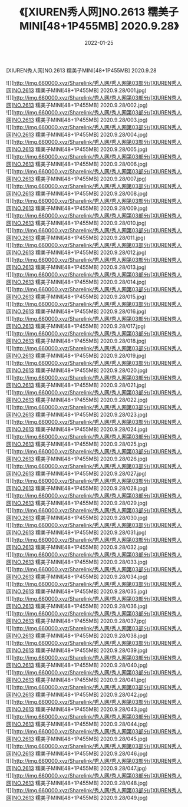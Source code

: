﻿---
layout: post
title:  《[XIUREN秀人网]NO.2613 糯美子MINI[48+1P455MB] 2020.9.28》
date:   2022-01-25
img: http://img.660000.xyz/Sharelink/秀人网/秀人网第03部分/[XIUREN秀人网]NO.2613 糯美子MINI[48+1P455MB] 2020.9.28/000.jpg
categories: [美女, 清纯, 唯美]
---

[XIUREN秀人网]NO.2613 糯美子MINI[48+1P455MB] 2020.9.28

 ![](http://img.660000.xyz/Sharelink/秀人网/秀人网第03部分/[XIUREN秀人网]NO.2613 糯美子MINI[48+1P455MB] 2020.9.28/001.jpg) <br>![](http://img.660000.xyz/Sharelink/秀人网/秀人网第03部分/[XIUREN秀人网]NO.2613 糯美子MINI[48+1P455MB] 2020.9.28/002.jpg) <br>![](http://img.660000.xyz/Sharelink/秀人网/秀人网第03部分/[XIUREN秀人网]NO.2613 糯美子MINI[48+1P455MB] 2020.9.28/003.jpg) <br>![](http://img.660000.xyz/Sharelink/秀人网/秀人网第03部分/[XIUREN秀人网]NO.2613 糯美子MINI[48+1P455MB] 2020.9.28/004.jpg) <br>![](http://img.660000.xyz/Sharelink/秀人网/秀人网第03部分/[XIUREN秀人网]NO.2613 糯美子MINI[48+1P455MB] 2020.9.28/005.jpg) <br>![](http://img.660000.xyz/Sharelink/秀人网/秀人网第03部分/[XIUREN秀人网]NO.2613 糯美子MINI[48+1P455MB] 2020.9.28/006.jpg) <br>![](http://img.660000.xyz/Sharelink/秀人网/秀人网第03部分/[XIUREN秀人网]NO.2613 糯美子MINI[48+1P455MB] 2020.9.28/007.jpg) <br>![](http://img.660000.xyz/Sharelink/秀人网/秀人网第03部分/[XIUREN秀人网]NO.2613 糯美子MINI[48+1P455MB] 2020.9.28/008.jpg) <br>![](http://img.660000.xyz/Sharelink/秀人网/秀人网第03部分/[XIUREN秀人网]NO.2613 糯美子MINI[48+1P455MB] 2020.9.28/009.jpg) <br>![](http://img.660000.xyz/Sharelink/秀人网/秀人网第03部分/[XIUREN秀人网]NO.2613 糯美子MINI[48+1P455MB] 2020.9.28/010.jpg) <br>![](http://img.660000.xyz/Sharelink/秀人网/秀人网第03部分/[XIUREN秀人网]NO.2613 糯美子MINI[48+1P455MB] 2020.9.28/011.jpg) <br>![](http://img.660000.xyz/Sharelink/秀人网/秀人网第03部分/[XIUREN秀人网]NO.2613 糯美子MINI[48+1P455MB] 2020.9.28/012.jpg) <br>![](http://img.660000.xyz/Sharelink/秀人网/秀人网第03部分/[XIUREN秀人网]NO.2613 糯美子MINI[48+1P455MB] 2020.9.28/013.jpg) <br>![](http://img.660000.xyz/Sharelink/秀人网/秀人网第03部分/[XIUREN秀人网]NO.2613 糯美子MINI[48+1P455MB] 2020.9.28/014.jpg) <br>![](http://img.660000.xyz/Sharelink/秀人网/秀人网第03部分/[XIUREN秀人网]NO.2613 糯美子MINI[48+1P455MB] 2020.9.28/015.jpg) <br>![](http://img.660000.xyz/Sharelink/秀人网/秀人网第03部分/[XIUREN秀人网]NO.2613 糯美子MINI[48+1P455MB] 2020.9.28/016.jpg) <br>![](http://img.660000.xyz/Sharelink/秀人网/秀人网第03部分/[XIUREN秀人网]NO.2613 糯美子MINI[48+1P455MB] 2020.9.28/017.jpg) <br>![](http://img.660000.xyz/Sharelink/秀人网/秀人网第03部分/[XIUREN秀人网]NO.2613 糯美子MINI[48+1P455MB] 2020.9.28/018.jpg) <br>![](http://img.660000.xyz/Sharelink/秀人网/秀人网第03部分/[XIUREN秀人网]NO.2613 糯美子MINI[48+1P455MB] 2020.9.28/019.jpg) <br>![](http://img.660000.xyz/Sharelink/秀人网/秀人网第03部分/[XIUREN秀人网]NO.2613 糯美子MINI[48+1P455MB] 2020.9.28/020.jpg) <br>![](http://img.660000.xyz/Sharelink/秀人网/秀人网第03部分/[XIUREN秀人网]NO.2613 糯美子MINI[48+1P455MB] 2020.9.28/021.jpg) <br>![](http://img.660000.xyz/Sharelink/秀人网/秀人网第03部分/[XIUREN秀人网]NO.2613 糯美子MINI[48+1P455MB] 2020.9.28/022.jpg) <br>![](http://img.660000.xyz/Sharelink/秀人网/秀人网第03部分/[XIUREN秀人网]NO.2613 糯美子MINI[48+1P455MB] 2020.9.28/023.jpg) <br>![](http://img.660000.xyz/Sharelink/秀人网/秀人网第03部分/[XIUREN秀人网]NO.2613 糯美子MINI[48+1P455MB] 2020.9.28/024.jpg) <br>![](http://img.660000.xyz/Sharelink/秀人网/秀人网第03部分/[XIUREN秀人网]NO.2613 糯美子MINI[48+1P455MB] 2020.9.28/025.jpg) <br>![](http://img.660000.xyz/Sharelink/秀人网/秀人网第03部分/[XIUREN秀人网]NO.2613 糯美子MINI[48+1P455MB] 2020.9.28/026.jpg) <br>![](http://img.660000.xyz/Sharelink/秀人网/秀人网第03部分/[XIUREN秀人网]NO.2613 糯美子MINI[48+1P455MB] 2020.9.28/027.jpg) <br>![](http://img.660000.xyz/Sharelink/秀人网/秀人网第03部分/[XIUREN秀人网]NO.2613 糯美子MINI[48+1P455MB] 2020.9.28/028.jpg) <br>![](http://img.660000.xyz/Sharelink/秀人网/秀人网第03部分/[XIUREN秀人网]NO.2613 糯美子MINI[48+1P455MB] 2020.9.28/029.jpg) <br>![](http://img.660000.xyz/Sharelink/秀人网/秀人网第03部分/[XIUREN秀人网]NO.2613 糯美子MINI[48+1P455MB] 2020.9.28/030.jpg) <br>![](http://img.660000.xyz/Sharelink/秀人网/秀人网第03部分/[XIUREN秀人网]NO.2613 糯美子MINI[48+1P455MB] 2020.9.28/031.jpg) <br>![](http://img.660000.xyz/Sharelink/秀人网/秀人网第03部分/[XIUREN秀人网]NO.2613 糯美子MINI[48+1P455MB] 2020.9.28/032.jpg) <br>![](http://img.660000.xyz/Sharelink/秀人网/秀人网第03部分/[XIUREN秀人网]NO.2613 糯美子MINI[48+1P455MB] 2020.9.28/033.jpg) <br>![](http://img.660000.xyz/Sharelink/秀人网/秀人网第03部分/[XIUREN秀人网]NO.2613 糯美子MINI[48+1P455MB] 2020.9.28/034.jpg) <br>![](http://img.660000.xyz/Sharelink/秀人网/秀人网第03部分/[XIUREN秀人网]NO.2613 糯美子MINI[48+1P455MB] 2020.9.28/035.jpg) <br>![](http://img.660000.xyz/Sharelink/秀人网/秀人网第03部分/[XIUREN秀人网]NO.2613 糯美子MINI[48+1P455MB] 2020.9.28/036.jpg) <br>![](http://img.660000.xyz/Sharelink/秀人网/秀人网第03部分/[XIUREN秀人网]NO.2613 糯美子MINI[48+1P455MB] 2020.9.28/037.jpg) <br>![](http://img.660000.xyz/Sharelink/秀人网/秀人网第03部分/[XIUREN秀人网]NO.2613 糯美子MINI[48+1P455MB] 2020.9.28/038.jpg) <br>![](http://img.660000.xyz/Sharelink/秀人网/秀人网第03部分/[XIUREN秀人网]NO.2613 糯美子MINI[48+1P455MB] 2020.9.28/039.jpg) <br>![](http://img.660000.xyz/Sharelink/秀人网/秀人网第03部分/[XIUREN秀人网]NO.2613 糯美子MINI[48+1P455MB] 2020.9.28/040.jpg) <br>![](http://img.660000.xyz/Sharelink/秀人网/秀人网第03部分/[XIUREN秀人网]NO.2613 糯美子MINI[48+1P455MB] 2020.9.28/041.jpg) <br>![](http://img.660000.xyz/Sharelink/秀人网/秀人网第03部分/[XIUREN秀人网]NO.2613 糯美子MINI[48+1P455MB] 2020.9.28/042.jpg) <br>![](http://img.660000.xyz/Sharelink/秀人网/秀人网第03部分/[XIUREN秀人网]NO.2613 糯美子MINI[48+1P455MB] 2020.9.28/043.jpg) <br>![](http://img.660000.xyz/Sharelink/秀人网/秀人网第03部分/[XIUREN秀人网]NO.2613 糯美子MINI[48+1P455MB] 2020.9.28/044.jpg) <br>![](http://img.660000.xyz/Sharelink/秀人网/秀人网第03部分/[XIUREN秀人网]NO.2613 糯美子MINI[48+1P455MB] 2020.9.28/045.jpg) <br>![](http://img.660000.xyz/Sharelink/秀人网/秀人网第03部分/[XIUREN秀人网]NO.2613 糯美子MINI[48+1P455MB] 2020.9.28/046.jpg) <br>![](http://img.660000.xyz/Sharelink/秀人网/秀人网第03部分/[XIUREN秀人网]NO.2613 糯美子MINI[48+1P455MB] 2020.9.28/047.jpg) <br>![](http://img.660000.xyz/Sharelink/秀人网/秀人网第03部分/[XIUREN秀人网]NO.2613 糯美子MINI[48+1P455MB] 2020.9.28/048.jpg) <br>![](http://img.660000.xyz/Sharelink/秀人网/秀人网第03部分/[XIUREN秀人网]NO.2613 糯美子MINI[48+1P455MB] 2020.9.28/049.jpg) <br>